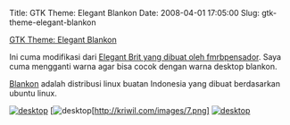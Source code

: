 Title: GTK Theme: Elegant Blankon
Date: 2008-04-01 17:05:00
Slug: gtk-theme-elegant-blankon

[GTK Theme: Elegant Blankon](http://gnome-look.org/content/show.php?content=78134)

Ini cuma modifikasi dari [Elegant Brit yang dibuat oleh fmrbpensador](http://gnome-look.org/content/show.php/Elegant+Brit?content=74553). Saya cuma mengganti warna agar bisa cocok dengan warna desktop blankon.

[Blankon](http://www.blankonlinux.or.id) adalah distribusi linux buatan Indonesia yang dibuat berdasarkan ubuntu linux.

[![desktop](http://kriwil.com/images/6t.png)](http://kriwil.com/images/6.png) [![desktop](http://kriwil.com/images/7t.png)[http://kriwil.com/images/7.png] [![desktop](http://kriwil.com/images/8t.png)](http://kriwil.com/images/8.png)
